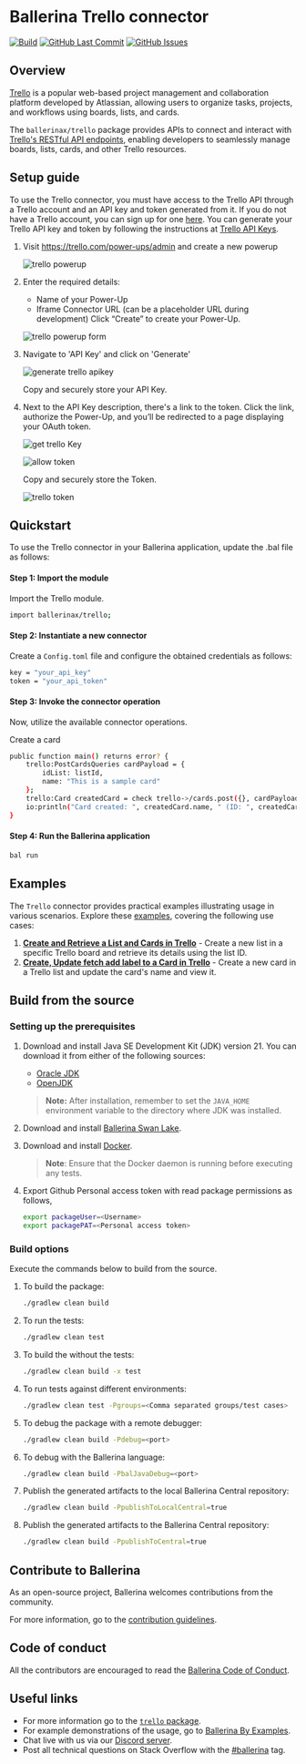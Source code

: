 # Ballerina Trello connector

[![Build](https://github.com/ballerina-platform/module-ballerinax-trello/actions/workflows/ci.yml/badge.svg)](https://github.com/ballerina-platform/module-ballerinax-trello/actions/workflows/ci.yml)
[![GitHub Last Commit](https://img.shields.io/github/last-commit/ballerina-platform/module-ballerinax-trello.svg)](https://github.com/ballerina-platform/module-ballerinax-trello/commits/master)
[![GitHub Issues](https://img.shields.io/github/issues/ballerina-platform/ballerina-library/module/trello.svg?label=Open%20Issues)](https://github.com/ballerina-platform/ballerina-library/labels/module%trello)

## Overview

[Trello](https://trello.com/) is a popular web-based project management and collaboration platform developed by Atlassian, allowing users to organize tasks, projects, and workflows using boards, lists, and cards.

The `ballerinax/trello` package provides APIs to connect and interact with [Trello's RESTful API endpoints](https://developer.atlassian.com/cloud/trello/rest/api-group-actions/), enabling developers to seamlessly manage boards, lists, cards, and other Trello resources.

## Setup guide

To use the Trello connector, you must have access to the Trello API through a Trello account and an API key and token generated from it. If you do not have a Trello account, you can sign up for one [here](https://id.atlassian.com/signup). You can generate your Trello API key and token by following the instructions at [Trello API Keys](https://developer.atlassian.com/cloud/trello/guides/rest-api/api-introduction/).

1. Visit https://trello.com/power-ups/admin and create a new powerup

   ![trello powerup](https://raw.githubusercontent.com/ballerina-platform/module-ballerinax-trello/refs/heads/main/docs/setup/resources/trello-powerups.png)

2. Enter the required details:

   - Name of your Power-Up
   - Iframe Connector URL (can be a placeholder URL during development)
     Click “Create” to create your Power-Up.

   ![trello powerup form](https://raw.githubusercontent.com/ballerina-platform/module-ballerinax-trello/refs/heads/main/docs/setup/resources/trello-form.png)

3. Navigate to 'API Key' and click on 'Generate'

   ![generate trello apikey](https://raw.githubusercontent.com/ballerina-platform/module-ballerinax-trello/refs/heads/main/docs/setup/resources/trello-generateKey.png)

   Copy and securely store your API Key.

4. Next to the API Key description, there's a link to the token.
   Click the link, authorize the Power-Up, and you’ll be redirected to a page displaying your OAuth token.

   ![get trello Key](https://raw.githubusercontent.com/ballerina-platform/module-ballerinax-trello/refs/heads/main/docs/setup/resources/trello-key.png)

   ![allow token](https://raw.githubusercontent.com/ballerina-platform/module-ballerinax-trello/refs/heads/main/docs/setup/resources/trello-permission.png)

   Copy and securely store the Token.

   ![trello token](https://raw.githubusercontent.com/ballerina-platform/module-ballerinax-trello/refs/heads/main/docs/setup/resources/trello-token.png)

## Quickstart

To use the Trello connector in your Ballerina application, update the .bal file as follows:

#### Step 1: Import the module

Import the Trello module.

```bash
import ballerinax/trello;
```

#### Step 2: Instantiate a new connector

Create a `Config.toml` file and configure the obtained credentials as follows:

```bash
key = "your_api_key"
token = "your_api_token"
```

#### Step 3: Invoke the connector operation

Now, utilize the available connector operations.

Create a card

```bash
public function main() returns error? {
    trello:PostCardsQueries cardPayload = {
        idList: listId,
        name: "This is a sample card"
    };
    trello:Card createdCard = check trello->/cards.post({}, cardPayload);
    io:println("Card created: ", createdCard.name, " (ID: ", createdCard.id, ")");
}
```

#### Step 4: Run the Ballerina application

```bash
bal run
```

## Examples

The `Trello` connector provides practical examples illustrating usage in various scenarios. Explore these [examples](https://github.com/module-ballerinax-trello/tree/main/examples/), covering the following use cases:

1. [**Create and Retrieve a List and Cards in Trello**](examples/create_list/) - Create a new list in a specific Trello board and retrieve its details using the list ID.
2. [**Create, Update fetch add label to a Card in Trello**](examples/create_card/) - Create a new card in a Trello list and update the card's name and view it.

## Build from the source

### Setting up the prerequisites

1. Download and install Java SE Development Kit (JDK) version 21. You can download it from either of the following sources:

   - [Oracle JDK](https://www.oracle.com/java/technologies/downloads/)
   - [OpenJDK](https://adoptium.net/)

   > **Note:** After installation, remember to set the `JAVA_HOME` environment variable to the directory where JDK was installed.

2. Download and install [Ballerina Swan Lake](https://ballerina.io/).

3. Download and install [Docker](https://www.docker.com/get-started).

   > **Note**: Ensure that the Docker daemon is running before executing any tests.

4. Export Github Personal access token with read package permissions as follows,

   ```bash
   export packageUser=<Username>
   export packagePAT=<Personal access token>
   ```

### Build options

Execute the commands below to build from the source.

1. To build the package:

   ```bash
   ./gradlew clean build
   ```

2. To run the tests:

   ```bash
   ./gradlew clean test
   ```

3. To build the without the tests:

   ```bash
   ./gradlew clean build -x test
   ```

4. To run tests against different environments:

   ```bash
   ./gradlew clean test -Pgroups=<Comma separated groups/test cases>
   ```

5. To debug the package with a remote debugger:

   ```bash
   ./gradlew clean build -Pdebug=<port>
   ```

6. To debug with the Ballerina language:

   ```bash
   ./gradlew clean build -PbalJavaDebug=<port>
   ```

7. Publish the generated artifacts to the local Ballerina Central repository:

   ```bash
   ./gradlew clean build -PpublishToLocalCentral=true
   ```

8. Publish the generated artifacts to the Ballerina Central repository:

   ```bash
   ./gradlew clean build -PpublishToCentral=true
   ```

## Contribute to Ballerina

As an open-source project, Ballerina welcomes contributions from the community.

For more information, go to the [contribution guidelines](https://github.com/ballerina-platform/ballerina-lang/blob/master/CONTRIBUTING.md).

## Code of conduct

All the contributors are encouraged to read the [Ballerina Code of Conduct](https://ballerina.io/code-of-conduct).

## Useful links

- For more information go to the [`trello` package](https://central.ballerina.io/ballerinax/trello/latest).
- For example demonstrations of the usage, go to [Ballerina By Examples](https://ballerina.io/learn/by-example/).
- Chat live with us via our [Discord server](https://discord.gg/ballerinalang).
- Post all technical questions on Stack Overflow with the [#ballerina](https://stackoverflow.com/questions/tagged/ballerina) tag.
